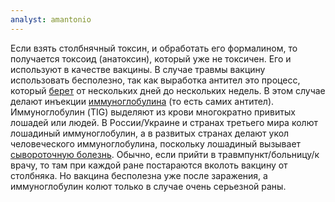 ```yaml
---
analyst: amantonio
---
```


Если взять столбнячный токсин, и обработать его формалином, то получается токсоид (анатоксин), который уже не токсичен. Его и используют в качестве вакцины.
В случае травмы вакцину использовать бесполезно, так как выработка антител это процесс, который [берет](https://www.ncbi.nlm.nih.gov/pubmed/1574917) от нескольких дней до нескольких недель. В этом случае делают инъекции [иммуноглобулина](https://en.wikipedia.org/wiki/Anti-tetanus_immunoglobulin) (то есть самих антител). Иммуноглобулин (TIG) выделяют из крови многократно привитых лошадей или людей. В России/Украине и странах третьего мира колют лошадиный иммуноглобулин, а в развитых странах делают укол человеческого иммуноглобулина, поскольку лошадиный вызывает [сывороточную болезнь](https://ru.wikipedia.org/wiki/Сывороточная_болезнь).
Обычно, если прийти в травмпункт/больницу/к врачу, то там при каждой ране постараются вколоть вакцину от столбняка. Но вакцина бесполезна уже после заражения, а иммуноглобулин колют только в случае очень серьезной раны.
